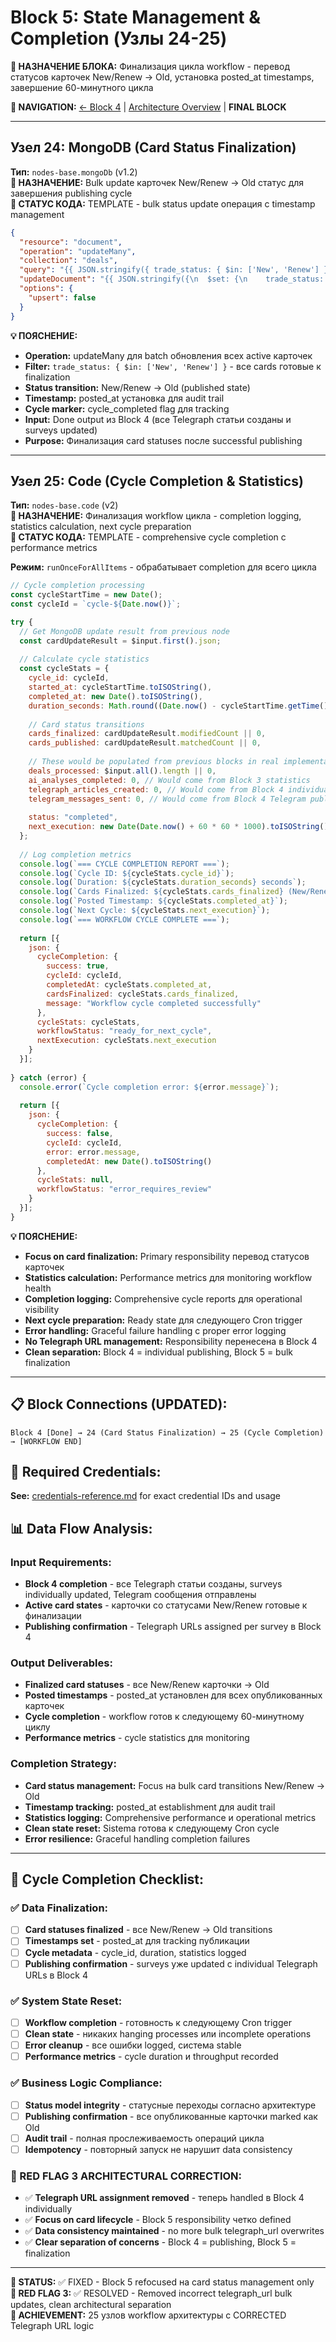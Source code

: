 # Block 5: State Management & Completion (Узлы 24-25)

**🎯 НАЗНАЧЕНИЕ БЛОКА:** Финализация цикла workflow - перевод статусов карточек New/Renew → Old, установка posted_at timestamps, завершение 60-минутного цикла

**🔗 NAVIGATION:** [← Block 4](block-4-content-publishing.md) | [Architecture Overview](../architecture.md) | **FINAL BLOCK**

---

## Узел 24: MongoDB (Card Status Finalization)
**Тип:** `nodes-base.mongoDb` (v1.2)  
**📍 НАЗНАЧЕНИЕ:** Bulk update карточек New/Renew → Old статус для завершения publishing cycle  
**🔧 СТАТУС КОДА:** TEMPLATE - bulk status update операция с timestamp management

```json
{
  "resource": "document",
  "operation": "updateMany",
  "collection": "deals",
  "query": "{{ JSON.stringify({ trade_status: { $in: ['New', 'Renew'] } }) }}",
  "updateDocument": "{{ JSON.stringify({\n  $set: {\n    trade_status: 'Old',\n    posted_at: new Date().toISOString(),\n    updated_at: new Date().toISOString(),\n    cycle_completed: true\n  }\n}) }}",
  "options": {
    "upsert": false
  }
}
```
**💡 ПОЯСНЕНИЕ:**
- **Operation:** updateMany для batch обновления всех active карточек
- **Filter:** `trade_status: { $in: ['New', 'Renew'] }` - все cards готовые к finalization
- **Status transition:** New/Renew → Old (published state)
- **Timestamp:** posted_at установка для audit trail
- **Cycle marker:** cycle_completed flag для tracking
- **Input:** Done output из Block 4 (все Telegraph статьи созданы и surveys updated)
- **Purpose:** Финализация card statuses после successful publishing

---

## Узел 25: Code (Cycle Completion & Statistics)
**Тип:** `nodes-base.code` (v2)  
**📍 НАЗНАЧЕНИЕ:** Финализация workflow цикла - completion logging, statistics calculation, next cycle preparation  
**🔧 СТАТУС КОДА:** TEMPLATE - comprehensive cycle completion с performance metrics

**Режим:** `runOnceForAllItems` - обрабатывает completion для всего цикла

```javascript
// Cycle completion processing
const cycleStartTime = new Date();
const cycleId = `cycle-${Date.now()}`;

try {
  // Get MongoDB update result from previous node
  const cardUpdateResult = $input.first().json;
  
  // Calculate cycle statistics
  const cycleStats = {
    cycle_id: cycleId,
    started_at: cycleStartTime.toISOString(),
    completed_at: new Date().toISOString(),
    duration_seconds: Math.round((Date.now() - cycleStartTime.getTime()) / 1000),
    
    // Card status transitions
    cards_finalized: cardUpdateResult.modifiedCount || 0,
    cards_published: cardUpdateResult.matchedCount || 0,
    
    // These would be populated from previous blocks in real implementation
    deals_processed: $input.all().length || 0,
    ai_analyses_completed: 0, // Would come from Block 3 statistics
    telegraph_articles_created: 0, // Would come from Block 4 individual updates
    telegram_messages_sent: 0, // Would come from Block 4 Telegram publishing
    
    status: "completed",
    next_execution: new Date(Date.now() + 60 * 60 * 1000).toISOString() // +60 minutes
  };
  
  // Log completion metrics
  console.log(`=== CYCLE COMPLETION REPORT ===`);
  console.log(`Cycle ID: ${cycleStats.cycle_id}`);
  console.log(`Duration: ${cycleStats.duration_seconds} seconds`);
  console.log(`Cards Finalized: ${cycleStats.cards_finalized} (New/Renew → Old)`);
  console.log(`Posted Timestamp: ${cycleStats.completed_at}`);
  console.log(`Next Cycle: ${cycleStats.next_execution}`);
  console.log(`=== WORKFLOW CYCLE COMPLETE ===`);
  
  return [{
    json: {
      cycleCompletion: {
        success: true,
        cycleId: cycleId,
        completedAt: cycleStats.completed_at,
        cardsFinalized: cycleStats.cards_finalized,
        message: "Workflow cycle completed successfully"
      },
      cycleStats: cycleStats,
      workflowStatus: "ready_for_next_cycle",
      nextExecution: cycleStats.next_execution
    }
  }];
  
} catch (error) {
  console.error(`Cycle completion error: ${error.message}`);
  
  return [{
    json: {
      cycleCompletion: {
        success: false,
        cycleId: cycleId,
        error: error.message,
        completedAt: new Date().toISOString()
      },
      cycleStats: null,
      workflowStatus: "error_requires_review"
    }
  }];
}
```
**💡 ПОЯСНЕНИЕ:**
- **Focus on card finalization:** Primary responsibility перевод статусов карточек
- **Statistics calculation:** Performance metrics для monitoring workflow health
- **Completion logging:** Comprehensive cycle reports для operational visibility
- **Next cycle preparation:** Ready state для следующего Cron trigger
- **Error handling:** Graceful failure handling с proper error logging
- **No Telegraph URL management:** Responsibility перенесена в Block 4
- **Clean separation:** Block 4 = individual publishing, Block 5 = bulk finalization

---

## 📋 Block Connections (UPDATED):
```
Block 4 [Done] → 24 (Card Status Finalization) → 25 (Cycle Completion) → [WORKFLOW END]
```

## 🔧 Required Credentials:
**See:** [credentials-reference.md](credentials-reference.md) for exact credential IDs and usage

## 📊 Data Flow Analysis:

### Input Requirements:
- **Block 4 completion** - все Telegraph статьи созданы, surveys individually updated, Telegram сообщения отправлены
- **Active card states** - карточки со статусами New/Renew готовые к финализации
- **Publishing confirmation** - Telegraph URLs assigned per survey в Block 4

### Output Deliverables:
- **Finalized card statuses** - все New/Renew карточки → Old
- **Posted timestamps** - posted_at установлен для всех опубликованных карточек  
- **Cycle completion** - workflow готов к следующему 60-минутному циклу
- **Performance metrics** - cycle statistics для monitoring

### Completion Strategy:
- **Card status management:** Focus на bulk card transitions New/Renew → Old
- **Timestamp tracking:** posted_at establishment для audit trail
- **Statistics logging:** Comprehensive performance и operational metrics
- **Clean state reset:** Sistema готова к следующему Cron cycle
- **Error resilience:** Graceful handling completion failures

---

## 🎯 Cycle Completion Checklist:

### ✅ Data Finalization:
- [ ] **Card statuses finalized** - все New/Renew → Old transitions
- [ ] **Timestamps set** - posted_at для tracking публикации
- [ ] **Cycle metadata** - cycle_id, duration, statistics logged
- [ ] **Publishing confirmation** - surveys уже updated с individual Telegraph URLs в Block 4

### ✅ System State Reset:
- [ ] **Workflow completion** - готовность к следующему Cron trigger
- [ ] **Clean state** - никаких hanging processes или incomplete operations  
- [ ] **Error cleanup** - все ошибки logged, система stable
- [ ] **Performance metrics** - cycle duration и throughput recorded

### ✅ Business Logic Compliance:
- [ ] **Status model integrity** - статусные переходы согласно архитектуре
- [ ] **Publishing confirmation** - все опубликованные карточки marked как Old
- [ ] **Audit trail** - полная прослеживаемость операций цикла
- [ ] **Idempotency** - повторный запуск не нарушит data consistency

### **🔧 RED FLAG 3 ARCHITECTURAL CORRECTION:**
- ✅ **Telegraph URL assignment removed** - теперь handled в Block 4 individually
- ✅ **Focus on card lifecycle** - Block 5 responsibility четко defined
- ✅ **Data consistency maintained** - no more bulk telegraph_url overwrites
- ✅ **Clear separation of concerns** - Block 4 = publishing, Block 5 = finalization

---

**📝 STATUS:** ✅ FIXED - Block 5 refocused на card status management only  
**🔧 RED FLAG 3:** ✅ RESOLVED - Removed incorrect telegraph_url bulk updates, clean architectural separation  
**🏁 ACHIEVEMENT:** 25 узлов workflow архитектуры с CORRECTED Telegraph URL logic